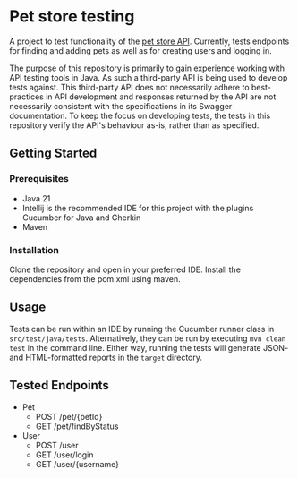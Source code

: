 # Pet store testing

A project to test functionality of the [pet store API](https://petstore3.swagger.io). Currently, tests endpoints for
finding and adding pets as well as for creating users and logging in.

The purpose of this repository is primarily to gain experience working with API testing tools in Java. As such a third-party API is being used to develop tests against. This third-party API does not necessarily adhere to best-practices in API development and responses returned by the API are not necessarily consistent with the specifications in its Swagger documentation. To keep the focus on developing tests, the tests in this repository verify the API's behaviour as-is, rather than as specified. 

## Getting Started

### Prerequisites

* Java 21
* Intellij is the recommended IDE for this project with the plugins Cucumber for Java and Gherkin
* Maven

### Installation

Clone the repository and open in your preferred IDE. Install the dependencies from the pom.xml using maven.

## Usage

Tests can be run within an IDE by running the Cucumber runner class in `src/test/java/tests`. Alternatively, they can be
run by executing `mvn clean test` in the command line. Either way, running the tests will generate JSON- and
HTML-formatted reports in the `target` directory.

## Tested Endpoints
- Pet
  - POST /pet/{petId}
  - GET /pet/findByStatus
- User
  - POST /user
  - GET /user/login
  - GET /user/{username}